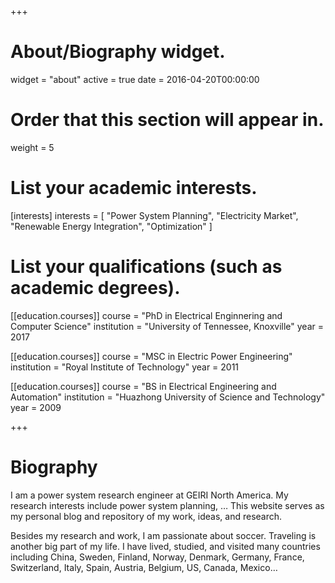 +++
# About/Biography widget.
widget = "about"
active = true
date = 2016-04-20T00:00:00

# Order that this section will appear in.
weight = 5

# List your academic interests.
[interests]
  interests = [
    "Power System Planning",
    "Electricity Market",
    "Renewable Energy Integration",
    "Optimization"
  ]

# List your qualifications (such as academic degrees).
[[education.courses]]
  course = "PhD in Electrical Enginnering and Computer Science"
  institution = "University of Tennessee, Knoxville"
  year = 2017

[[education.courses]]
  course = "MSC in Electric Power Engineering"
  institution = "Royal Institute of Technology"
  year = 2011

[[education.courses]]
  course = "BS in Electrical Engineering and Automation"
  institution = "Huazhong University of Science and Technology"
  year = 2009
 
+++

# Biography

I am a power system research engineer at GEIRI North America. My research interests include power system planning, … This website serves as my personal blog and repository of my work, ideas, and research.

Besides my research and work, I am passionate about soccer. Traveling is another big part of my life. I have lived, studied, and visited many countries including China, Sweden, Finland, Norway, Denmark, Germany, France, Switzerland, Italy, Spain, Austria, Belgium, US, Canada, Mexico…
